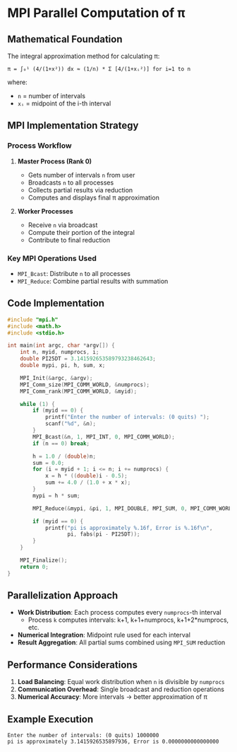 # MPI Parallel Computation of π

## Mathematical Foundation

The integral approximation method for calculating π:

```
π = ∫₀¹ (4/(1+x²)) dx ≈ (1/n) * Σ [4/(1+xᵢ²)] for i=1 to n
```

where:

- `n` = number of intervals
- `xᵢ` = midpoint of the i-th interval

## MPI Implementation Strategy

### Process Workflow

1. **Master Process (Rank 0)**

   - Gets number of intervals `n` from user
   - Broadcasts `n` to all processes
   - Collects partial results via reduction
   - Computes and displays final π approximation

2. **Worker Processes**
   - Receive `n` via broadcast
   - Compute their portion of the integral
   - Contribute to final reduction

### Key MPI Operations Used

- `MPI_Bcast`: Distribute `n` to all processes
- `MPI_Reduce`: Combine partial results with summation

## Code Implementation

```c
#include "mpi.h"
#include <math.h>
#include <stdio.h>

int main(int argc, char *argv[]) {
    int n, myid, numprocs, i;
    double PI25DT = 3.141592653589793238462643;
    double mypi, pi, h, sum, x;

    MPI_Init(&argc, &argv);
    MPI_Comm_size(MPI_COMM_WORLD, &numprocs);
    MPI_Comm_rank(MPI_COMM_WORLD, &myid);

    while (1) {
        if (myid == 0) {
            printf("Enter the number of intervals: (0 quits) ");
            scanf("%d", &n);
        }
        MPI_Bcast(&n, 1, MPI_INT, 0, MPI_COMM_WORLD);
        if (n == 0) break;

        h = 1.0 / (double)n;
        sum = 0.0;
        for (i = myid + 1; i <= n; i += numprocs) {
            x = h * ((double)i - 0.5);
            sum += 4.0 / (1.0 + x * x);
        }
        mypi = h * sum;

        MPI_Reduce(&mypi, &pi, 1, MPI_DOUBLE, MPI_SUM, 0, MPI_COMM_WORLD);

        if (myid == 0) {
            printf("pi is approximately %.16f, Error is %.16f\n",
                   pi, fabs(pi - PI25DT));
        }
    }

    MPI_Finalize();
    return 0;
}
```

## Parallelization Approach

- **Work Distribution**: Each process computes every `numprocs`-th interval
  - Process `k` computes intervals: k+1, k+1+numprocs, k+1+2\*numprocs, etc.
- **Numerical Integration**: Midpoint rule used for each interval
- **Result Aggregation**: All partial sums combined using `MPI_SUM` reduction

## Performance Considerations

1. **Load Balancing**: Equal work distribution when `n` is divisible by `numprocs`
2. **Communication Overhead**: Single broadcast and reduction operations
3. **Numerical Accuracy**: More intervals → better approximation of π

## Example Execution

```
Enter the number of intervals: (0 quits) 1000000
pi is approximately 3.1415926535897936, Error is 0.0000000000000000
```
